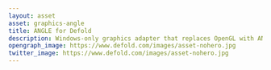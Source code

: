 ```yaml
---
layout: asset
asset: graphics-angle
title: ANGLE for Defold
description: Windows-only graphics adapter that replaces OpenGL with ANGLE (OpenGL ES → Direct3D 9/11) to maximize compatibility and stability on legacy GPUs and problematic drivers.
opengraph_image: https://www.defold.com/images/asset-nohero.jpg
twitter_image: https://www.defold.com/images/asset-nohero.jpg
---
```

